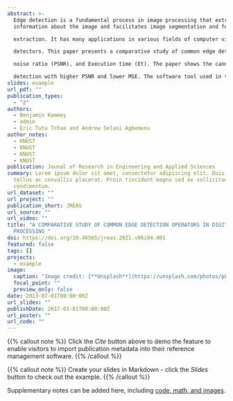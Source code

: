 ```yaml
---
abstract: >-
  Edge detection is a fundamental process in image processing that extracts
  information about the image and facilitates image segmentation and feature

  extraction. It has many applications in various fields of computer vision. Thus, it is very necessary to understand the performance of each of these edge

  detectors. This paper presents a comparative study of common edge detection operators in image processing using mean squared error (MSE), peak signal to

  noise ratio (PSNR), and Execution time (Et). The paper shows the canny edge detector is computationally expensive but provides higher accuracy in edge

  detection with higher PSNR and lower MSE. The software tool used in the project is MATLAB SIMULINK R2020a. 
slides: example
url_pdf: ""
publication_types:
  - "2"
authors:
  - Benjamin Kommey
  - admin
  - Eric Tutu Tchao and Andrew Selasi Agbemenu
author_notes:
  - KNUST
  - KNUST
  - KNUST
  - KNUST
publication: Jounal of Research in Engineering and Applied Sciences
summary: Lorem ipsum dolor sit amet, consectetur adipiscing elit. Duis posuere
  tellus ac convallis placerat. Proin tincidunt magna sed ex sollicitudin
  condimentum.
url_dataset: ""
url_project: ""
publication_short: JREAS
url_source: ""
url_video: ""
title: "A COMPARATIVE STUDY OF COMMON EDGE DETECTION OPERATORS IN DIGITAL IMAGE
  PROCESSING "
doi: https://doi.org/10.46565/jreas.2021.v06i04.001
featured: false
tags: []
projects:
  - example
image:
  caption: "Image credit: [**Unsplash**](https://unsplash.com/photos/pLCdAaMFLTE)"
  focal_point: ""
  preview_only: false
date: 2013-07-01T00:00:00Z
url_slides: ""
publishDate: 2017-01-01T00:00:00Z
url_poster: ""
url_code: ""
---
```


{{% callout note %}}
Click the *Cite* button above to demo the feature to enable visitors to import publication metadata into their reference management software.
{{% /callout %}}

{{% callout note %}}
Create your slides in Markdown - click the *Slides* button to check out the example.
{{% /callout %}}

Supplementary notes can be added here, including [code, math, and images](https://wowchemy.com/docs/writing-markdown-latex/).
